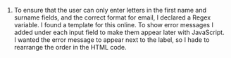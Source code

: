 1. To ensure that the user can only enter letters in the first name and surname fields, and the correct format for email, I declared a Regex variable. I found a template for this online. 
To show error messages I added <span> under each input field to make them appear later with JavaScript.
I wanted the error message to appear next to the label, so I hade to rearrange the order in the HTML code. 
